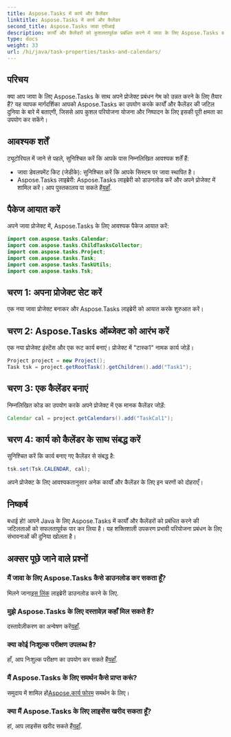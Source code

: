 ```yaml
---
title: Aspose.Tasks में कार्य और कैलेंडर
linktitle: Aspose.Tasks में कार्य और कैलेंडर
second_title: Aspose.Tasks जावा एपीआई
description: कार्यों और कैलेंडरों को कुशलतापूर्वक प्रबंधित करने में जावा के लिए Aspose.Tasks की शक्ति का अन्वेषण करें। निर्बाध परियोजना प्रबंधन अनुभव के लिए अभी डाउनलोड करें!
type: docs
weight: 33
url: /hi/java/task-properties/tasks-and-calendars/
---
```

## परिचय
क्या आप जावा के लिए Aspose.Tasks के साथ अपने प्रोजेक्ट प्रबंधन गेम को उन्नत करने के लिए तैयार हैं? यह व्यापक मार्गदर्शिका आपको Aspose.Tasks का उपयोग करके कार्यों और कैलेंडर की जटिल दुनिया के बारे में बताएगी, जिससे आप कुशल परियोजना योजना और निष्पादन के लिए इसकी पूरी क्षमता का उपयोग कर सकेंगे।
## आवश्यक शर्तें
ट्यूटोरियल में जाने से पहले, सुनिश्चित करें कि आपके पास निम्नलिखित आवश्यक शर्तें हैं:
- जावा डेवलपमेंट किट (जेडीके): सुनिश्चित करें कि आपके सिस्टम पर जावा स्थापित है।
- Aspose.Tasks लाइब्रेरी: Aspose.Tasks लाइब्रेरी को डाउनलोड करें और अपने प्रोजेक्ट में शामिल करें। आप पुस्तकालय पा सकते हैं[यहाँ](https://releases.aspose.com/tasks/java/).
## पैकेज आयात करें
अपने जावा प्रोजेक्ट में, Aspose.Tasks के लिए आवश्यक पैकेज आयात करें:
```java
import com.aspose.tasks.Calendar;
import com.aspose.tasks.ChildTasksCollector;
import com.aspose.tasks.Project;
import com.aspose.tasks.Task;
import com.aspose.tasks.TaskUtils;
import com.aspose.tasks.Tsk;
```
## चरण 1: अपना प्रोजेक्ट सेट करें
एक नया जावा प्रोजेक्ट बनाकर और Aspose.Tasks लाइब्रेरी को आयात करके शुरुआत करें।
## चरण 2: Aspose.Tasks ऑब्जेक्ट को आरंभ करें
एक नया प्रोजेक्ट इंस्टेंस और एक रूट कार्य बनाएं। प्रोजेक्ट में "टास्क1" नामक कार्य जोड़ें।
```java
Project project = new Project();
Task tsk = project.getRootTask().getChildren().add("Task1");
```
## चरण 3: एक कैलेंडर बनाएं
निम्नलिखित कोड का उपयोग करके अपने प्रोजेक्ट में एक मानक कैलेंडर जोड़ें:
```java
Calendar cal = project.getCalendars().add("TaskCal1");
```
## चरण 4: कार्य को कैलेंडर के साथ संबद्ध करें
सुनिश्चित करें कि कार्य बनाए गए कैलेंडर से संबद्ध है:
```java
tsk.set(Tsk.CALENDAR, cal);
```
अपने प्रोजेक्ट के लिए आवश्यकतानुसार अनेक कार्यों और कैलेंडर के लिए इन चरणों को दोहराएँ।
## निष्कर्ष
बधाई हो! आपने Java के लिए Aspose.Tasks में कार्यों और कैलेंडरों को प्रबंधित करने की जटिलताओं को सफलतापूर्वक पार कर लिया है। यह शक्तिशाली उपकरण प्रभावी परियोजना प्रबंधन के लिए संभावनाओं की दुनिया खोलता है।
## अक्सर पूछे जाने वाले प्रश्नों
### मैं जावा के लिए Aspose.Tasks कैसे डाउनलोड कर सकता हूँ?
 मिलने जाना[इस लिंक](https://releases.aspose.com/tasks/java/) लाइब्रेरी डाउनलोड करने के लिए.
### मुझे Aspose.Tasks के लिए दस्तावेज़ कहाँ मिल सकते हैं?
 दस्तावेज़ीकरण का अन्वेषण करें[यहाँ](https://reference.aspose.com/tasks/java/).
### क्या कोई निःशुल्क परीक्षण उपलब्ध है?
हाँ, आप निःशुल्क परीक्षण का उपयोग कर सकते हैं[यहाँ](https://releases.aspose.com/).
### मैं Aspose.Tasks के लिए समर्थन कैसे प्राप्त करूं?
 समुदाय में शामिल हों[Aspose.कार्य फोरम](https://forum.aspose.com/c/tasks/15) समर्थन के लिए।
### क्या मैं Aspose.Tasks के लिए लाइसेंस खरीद सकता हूँ?
 हां, आप लाइसेंस खरीद सकते हैं[यहाँ](https://purchase.aspose.com/buy).